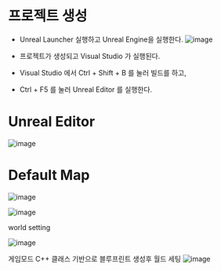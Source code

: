 # 프로젝트 생성

- Unreal Launcher 실행하고 Unreal Engine을 실행한다.
![image](https://user-images.githubusercontent.com/29656900/183027938-d9438a34-45dd-45bd-9b07-cc55d04e1c1b.png)

- 프로젝트가 생성되고 Visual Studio 가 실행된다.
- Visual Studio 에서 Ctrl + Shift + B 를 눌러 빌드를 하고, 
- Ctrl + F5 를 눌러 Unreal Editor 를 실행한다.

# Unreal Editor
![image](https://user-images.githubusercontent.com/29656900/183030411-d49fb014-9609-4775-b8bc-72267e5d026e.png)


# Default Map


![image](https://user-images.githubusercontent.com/29656900/184522776-eafcd61e-063a-47e4-b69a-8f519290c8b3.png)

![image](https://user-images.githubusercontent.com/29656900/184522768-d6e582fe-d905-437a-ae10-2d90fa373d2f.png)

world setting

![image](https://user-images.githubusercontent.com/29656900/184522790-6cddff7c-d0a5-4b4b-951d-8dde762b329f.png)


게임모드 C++ 클래스 기반으로 블루프린트 생성후 월드 세팅
![image](https://user-images.githubusercontent.com/29656900/184522947-a75ca3a6-2a35-4ecb-b64a-347bf17dc3bd.png)
